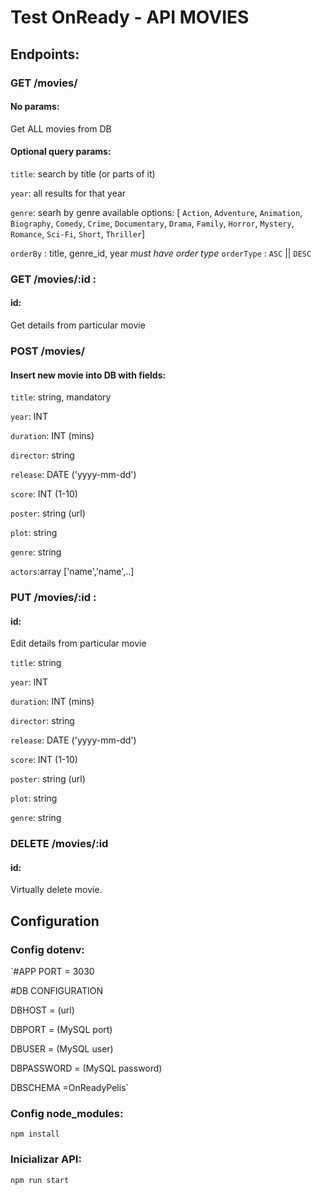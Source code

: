 # Test OnReady - API MOVIES
## Endpoints:
### GET /movies/
#### No params:
Get ALL movies from DB
#### Optional query params:
`title`: search by title (or parts of it)

`year`:  all results for that year

`genre`: searh by genre available options: [
    `Action`,
    `Adventure`,
    `Animation`,
    `Biography`,
    `Comedy`,
    `Crime`,
    `Documentary`,
    `Drama`,
    `Family`,
    `Horror`,
    `Mystery`,
    `Romance`,
    `Sci-Fi`,
    `Short`,
    `Thriller`]
    
`orderBy` : title, genre_id, year *must have order type*
`orderType` : `ASC` || `DESC`

### GET /movies/:id :
#### id:
Get details from particular movie

### POST /movies/
#### Insert new movie into DB with fields:
`title`: string, mandatory

`year`: INT

`duration`: INT (mins) 

`director`: string

`release`: DATE ('yyyy-mm-dd')

`score`: INT (1-10)

`poster`: string (url)

`plot`: string 

`genre`: string

`actors`:array \['name','name',..]

### PUT /movies/:id :
#### id:
Edit details from particular movie

`title`: string

`year`: INT

`duration`: INT (mins) 

`director`: string

`release`: DATE ('yyyy-mm-dd')

`score`: INT (1-10)

`poster`: string (url)

`plot`: string 

`genre`: string

### DELETE /movies/:id
#### id:
Virtually delete movie.

## Configuration
### Config dotenv:

`#APP
PORT = 3030

#DB CONFIGURATION

DBHOST = (url)

DBPORT = (MySQL port)

DBUSER = (MySQL user)

DBPASSWORD = (MySQL password)

DBSCHEMA =OnReadyPelis`

### Config node_modules:
`npm install`

### Inicializar API:
`npm run start`

